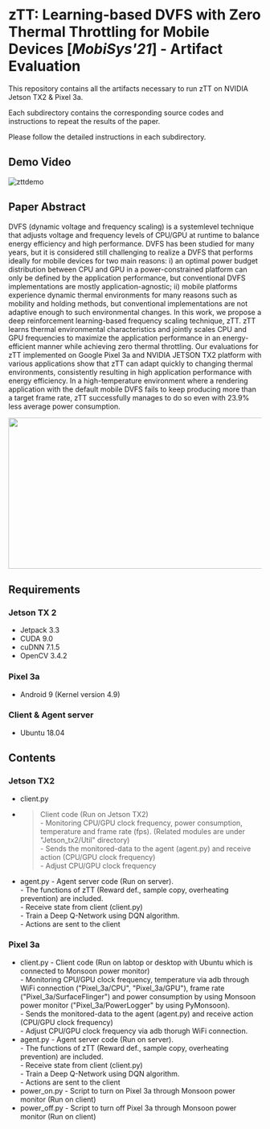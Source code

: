 

# zTT: Learning-based DVFS with Zero Thermal Throttling for Mobile Devices \[*MobiSys'21*\] - Artifact Evaluation

This repository contains all the artifacts necessary to run zTT on NVIDIA Jetson TX2 & Pixel 3a.

Each subdirectory contains the corresponding source codes and instructions to repeat the results of the paper.

Please follow the detailed instructions in each subdirectory.

## Demo Video
![zttdemo](zTT_demo.gif)

## Paper Abstract
DVFS (dynamic voltage and frequency scaling) is a systemlevel technique that adjusts voltage and frequency levels of CPU/GPU at runtime to balance energy efficiency and high performance. DVFS has been studied for many years, but it is considered still challenging to realize a DVFS that performs ideally for mobile devices for two main reasons: i) an optimal power budget distribution between CPU and GPU in a power-constrained platform can only be defined by the application performance, but conventional DVFS implementations are mostly application-agnostic; ii) mobile platforms experience dynamic thermal environments for many reasons
such as mobility and holding methods, but conventional implementations are not adaptive enough to such environmental changes. In this work, we propose a deep reinforcement learning-based frequency scaling technique, zTT. zTT learns thermal environmental characteristics and jointly scales CPU and GPU frequencies to maximize the application performance in an energy-efficient manner while achieving zero thermal throttling. Our evaluations for zTT implemented on Google Pixel 3a and NVIDIA JETSON TX2 platform with various applications show that zTT can adapt quickly to changing thermal environments, consistently resulting in high application performance with energy efficiency. In a high-temperature environment where a rendering application with the default mobile DVFS fails to keep producing more than a target frame rate, zTT successfully manages to do so even with 23.9% less average power consumption.

<p align="center">
  <img src="zTT_architecture.jpg" width=600 height=300>
</p>

## Requirements

### Jetson TX 2 
* Jetpack 3.3
* CUDA 9.0
* cuDNN 7.1.5
* OpenCV 3.4.2

### Pixel 3a
* Android 9 (Kernel version 4.9)

### Client & Agent server
* Ubuntu 18.04

## Contents

### Jetson TX2
* client.py
* > Client code (Run on Jetson TX2) </br>
              -   Monitoring CPU/GPU clock frequency, power consumption, temperature and frame rate (fps). (Related modules are under "Jetson_tx2/Util" directory) </br>
              -   Sends the monitored-data to the agent (agent.py) and receive action (CPU/GPU clock frequency) </br>
              -   Adjust CPU/GPU clock frequency </br>
* agent.py    -   Agent server code (Run on server). </br>
              -   The functions of zTT (Reward def., sample copy, overheating prevention) are included. </br>
              -   Receive state from client (client.py) </br>
              -   Train a Deep Q-Network using DQN algorithm. </br>
              -   Actions are sent to the client </br>
### Pixel 3a
* client.py  -  Client code (Run on labtop or desktop with Ubuntu which is connected to Monsoon power monitor) </br>
             -  Monitoring CPU/GPU clock frequency, temperature via adb through WiFi connection ("Pixel_3a/CPU", "Pixel_3a/GPU"), frame rate ("Pixel_3a/SurfaceFlinger") and power consumption by using Monsoon power monitor ("Pixel_3a/PowerLogger" by using PyMonsoon). </br>
             -  Sends the monitored-data to the agent (agent.py) and receive action (CPU/GPU clock frequency) </br>
             -  Adjust CPU/GPU clock frequency via adb thorugh WiFi connection. </br>
* agent.py  -  Agent server code (Run on server). </br>
            -   The functions of zTT (Reward def., sample copy, overheating prevention) are included. </br>
            -   Receive state from client (client.py) </br>
            -   Train a Deep Q-Network using DQN algorithm. </br>
            -   Actions are sent to the client </br>
* power_on.py - Script to turn on Pixel 3a through Monsoon power monitor (Run on client)
* power_off.py - Script to turn off Pixel 3a through Monsoon power monitor (Run on client)


